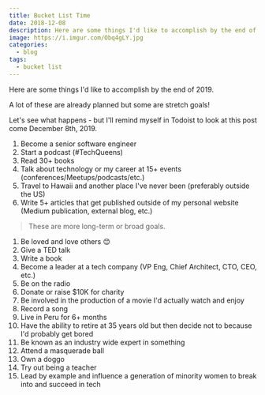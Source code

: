 ```yaml
---
title: Bucket List Time
date: 2018-12-08
description: Here are some things I'd like to accomplish by the end of 2019.
image: https://i.imgur.com/Obq4gLY.jpg
categories:
  - blog
tags:
  - bucket list
---
```


Here are some things I'd like to accomplish by the end of 2019.

A lot of these are already planned but some are stretch goals!

Let's see what happens - but I'll remind myself in Todoist to look at this post come December 8th, 2019.

1. Become a senior software engineer
2. Start a podcast (#TechQueens)
3. Read 30+ books
4. Talk about technology or my career at 15+ events (conferences/Meetups/podcasts/etc.)
5. Travel to Hawaii and another place I've never been (preferably outside the US)
6. Write 5+ articles that get published outside of my personal website (Medium publication, external blog, etc.)

> These are more long-term or broad goals.

1. Be loved and love others 😊
2. Give a TED talk
3. Write a book
4. Become a leader at a tech company (VP Eng, Chief Architect, CTO, CEO, etc.)
5. Be on the radio
6. Donate or raise \$10K for charity
7. Be involved in the production of a movie I'd actually watch and enjoy
8. Record a song
9. Live in Peru for 6+ months
10. Have the ability to retire at 35 years old but then decide not to because I'd probably get bored
11. Be known as an industry wide expert in something
12. Attend a masquerade ball
13. Own a doggo
14. Try out being a teacher
15. Lead by example and influence a generation of minority women to break into and succeed in tech
